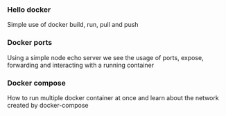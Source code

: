 ### Hello docker
Simple use of docker build, run, pull and push

### Docker ports
Using a simple node echo server we see the usage of ports, expose, forwarding and interacting with a running container

### Docker compose
How to run multiple docker container at once and learn about the network created by docker-compose